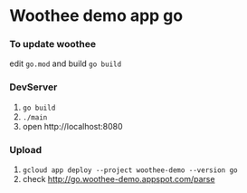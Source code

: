 # Woothee demo app go

### To update woothee

edit `go.mod` and build `go build`


### DevServer

1. `go build`
1. `./main`
1. open http://localhost:8080

### Upload

1. `gcloud app deploy --project woothee-demo --version go`
1. check http://go.woothee-demo.appspot.com/parse
